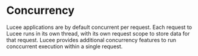 # Concurrency
Lucee applications are by default concurrent per request. Each request to Lucee runs in its own thread, with its own request scope to store data for that request. Lucee provides additional concurrency features to run conccurrent execution within a single request.